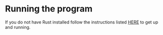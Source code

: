# Running the program

If you do not have Rust installed follow the instructions listed [HERE](https://doc.rust-lang.org/book/ch01-01-installation.html) to get up and running.
